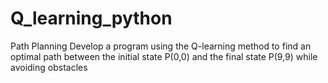 # Q_learning_python
Path Planning 
Develop a program using the Q-learning method to find an optimal path between the initial state P(0,0) and the final state P(9,9) while avoiding obstacles
